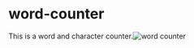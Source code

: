# word-counter
This is a word and character counter.![word counter](https://user-images.githubusercontent.com/47687766/172875656-c117d029-9745-4ebf-8387-5d27e0b8d82c.png)
